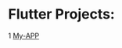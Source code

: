 # Flutter Projects:

1 [My-APP](https://github.com/Atharv-Joshi/flutter-projects/tree/master/my_app) 
